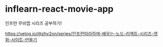# inflearn-react-movie-app
인프런 무비앱 시리즈 공부하기!

https://velog.io/@zhy2on/series/인프런따라하며-배우는-노드-리액트-시리즈-영화-사이트-만들기